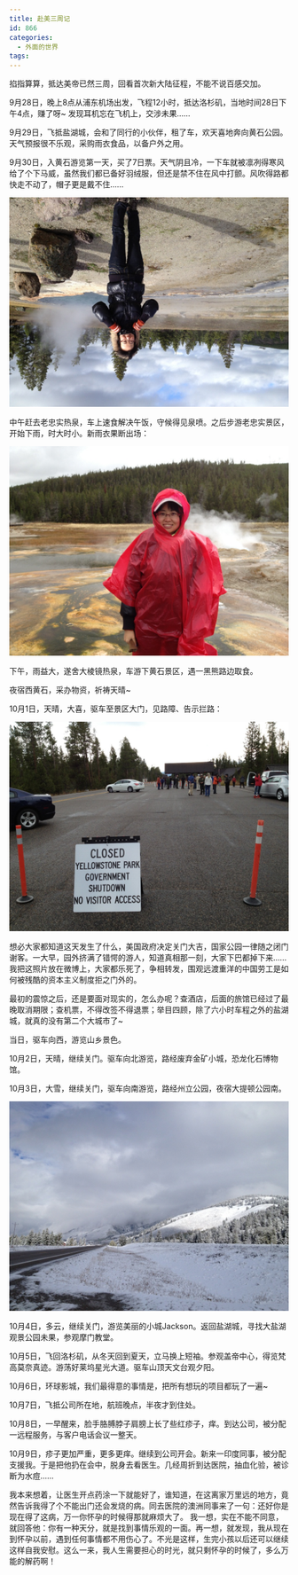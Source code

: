 ```yaml
---
title: 赴美三周记
id: 866
categories:
  - 外面的世界
tags:
---
```


掐指算算，抵达美帝已然三周，回看首次新大陆征程，不能不说百感交加。

​9月28日，晚上8点从浦东机场出发，飞程12小时，抵达洛杉矶，当地时间28日下午4点，赚了呀~ 发现耳机忘在飞机上，交涉未果……

9月29日，​飞抵盐湖城，会和了同行的小伙伴，租了车，欢天喜地奔向黄石公园。天气预报很不乐观，采购雨衣食品，以备户外之用。

9月30日，入黄石游览第一天，买了7日票。天气阴且冷，一下车就被凛冽得寒风给了个下马威，虽然我们都已备好羽绒服，但还是禁不住在风中打颤。风吹得路都快走不动了，帽子更是戴不住……

[![](/images/2013/10/IMG_1195.jpg "IMG_1195")](/images/2013/10/IMG_1195.jpg)

中午赶去老忠实热泉，车上速食解决午饭，守候得见泉喷。之后步游老忠实景区，开始下雨，时大时小。新雨衣果断出场：

[![](/images/2013/10/IMG_1223.jpg "IMG_1223")](/images/2013/10/IMG_1223.jpg)

下午，雨益大，遂舍大棱镜热泉，车游下黄石景区，遇一黑熊路边取食。

夜宿西黄石，采办物资，祈祷天晴~

10月1日，天晴，大喜，驱车至景区大门，见路障、告示拦路：

[![](/images/2013/10/IMG_1264.jpg "IMG_1264")](/images/2013/10/IMG_1264.jpg)

想必大家都知道这天发生了什么，美国政府决定关门大吉，国家公园一律随之闭门谢客。一大早，园外挤满了错愕的游人，知道真相那一刻，大家下巴都掉下来…… 我把这照片放在微博上，大家都乐死了，争相转发，围观远渡重洋的中国劳工是如何被残酷的资本主义制度拒之门外的。

最初的震惊之后，还是要面对现实的，怎么办呢？查酒店，后面的旅馆已经过了最晚取消期限；查机票，不得改签不得退票；举目四顾，除了六小时车程之外的盐湖城，就真的没有第二个大城市了~

当日，驱车向西，游览山乡景色。

10月2日，天晴，继续关门。驱车向北游览，路经废弃金矿小城，恐龙化石博物馆。

10月3日，大雪，继续关门，驱车向南游览，路经州立公园，夜宿大提顿公园南。

[![](/images/2013/10/IMG_1337.jpg "IMG_1337")](/images/2013/10/IMG_1337.jpg)

10月4日，多云，继续关门，游览美丽的小城Jackson。返回盐湖城，寻找大盐湖观景公园未果，参观摩门教堂。

10月5日，飞回洛杉矶，从冬天回到夏天，立马换上短袖。参观盖帝中心，得览梵高莫奈真迹。游荡好莱坞星光大道。驱车山顶天文台观夕阳。

10月6日，环球影城，我们最得意的事情是，把所有想玩的项目都玩了一遍~

10月7日，飞抵公司所在地，航班晚点，半夜才到住处。

10月8日，一早醒来，脸手胳膊脖子肩膀上长了些红疹子，痒。到达公司，被分配一远程服务，与客户电话会议一整天。

10月9日，疹子更加严重，更多更痒。继续到公司开会。新来一印度同事，被分配支援我。于是把他扔在会中，脱身去看医生。几经周折到达医院，抽血化验，被诊断为水痘……

我本来想着，让医生开点药涂一下就能好了，谁知道，在这离家万里远的地方，竟然告诉我得了个不能出门还会发烧的病。同去医院的澳洲同事来了一句：还好你是现在得了这病，万一你怀孕的时候得那就麻烦大了。 我一想，实在不能不同意，就回答他：你有一种天分，就是找到事情乐观的一面。再一想，就发现，我从现在到怀孕以前，遇到任何事情都不用伤心了。不光是这样，生完小孩以后还可以继续这样自我安慰。这么一来，我人生需要担心的时光，就只剩怀孕的时候了，多么万能的解药啊！
